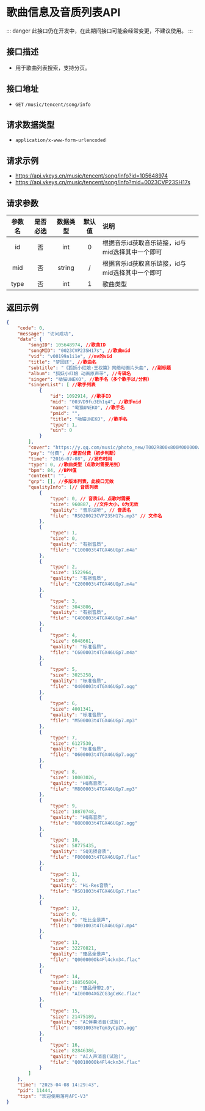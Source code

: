 # 歌曲信息及音质列表API <Badge type="tip" text="V3" /> <Badge type="new" text="new" />

::: danger
此接口仍在开发中，在此期间接口可能会经常变更，不建议使用。
:::

## 接口描述

- 用于歌曲列表搜索，支持分页。

## 接口地址

- `GET` `/music/tencent/song/info`

## 请求数据类型

- `application/x-www-form-urlencoded`

## 请求示例

- https://api.vkeys.cn/music/tencent/song/info?id=105648974
- https://api.vkeys.cn/music/tencent/song/info?mid=0023CVP23SH17s

## 请求参数

<div class="table-overflow">

| 参数名  | 是否必选 |  数据类型  | 默认值 | 说明                          |
|:----:|:----:|:------:|:---:|:----------------------------|
|  id  |  否   |  int   |  0  | 根据音乐id获取音乐链接，id与mid选择其中一个即可 |
| mid  |  否   | string |  /  | 根据音乐id获取音乐链接，id与mid选择其中一个即可 |
| type |  否   |  int   |  1  | 歌曲类型                        |

</div>

## 返回示例

``` json
{
    "code": 0,
    "message": "访问成功",
    "data": {
        "songID": 105648974, //歌曲ID
        "songMID": "0023CVP23SH17s", //歌曲mid
        "vid": "v00199a1i1e", //mv的vid
        "title": "梦回还", //歌曲名
        "subtitle": "《狐妖小红娘·王权篇》网络动画片头曲", //副标题
        "album": "狐妖小红娘 动画原声带", //专辑名
        "singer": "呦猫UNEKO", //歌手名（多个歌手以/分割）
        "singerList": [ //歌手列表
            {
                "id": 1092914, //歌手ID
                "mid": "003VD9fu3Eh1q4", //歌手mid
                "name": "呦猫UNEKO", //歌手名
                "pmid": "",
                "title": "呦猫UNEKO", //歌手名
                "type": 1,
                "uin": 0
            }
        ],
        "cover": "https://y.qq.com/music/photo_new/T002R800x800M000000wd19g0wTd0d.jpg",//封面地址
        "pay": "付费", //是否付费（初步判断）
        "time": "2016-07-08", //发布时间
        "type": 0, //歌曲类型（点歌时需要用到）
        "bpm": 84, //BPM值
        "content": "",
        "grp": [], //多版本列表，此接口无效
        "qualityInfo": [// 音质列表
            {
                "type": 0, // 音质id，点歌时需要
                "size": 960887, //文件大小，0为无效
                "quality": "音乐试听", // 音质名
                "file": "RS020023CVP23SH17s.mp3" // 文件名
            },
            {
                "type": 1,
                "size": 0,
                "quality": "有损音质",
                "file": "C100003t4TGX46UGp7.m4a"
            },
            {
                "type": 2,
                "size": 1522964,
                "quality": "有损音质",
                "file": "C200003t4TGX46UGp7.m4a"
            },
            {
                "type": 3,
                "size": 3043806,
                "quality": "有损音质",
                "file": "C400003t4TGX46UGp7.m4a"
            },
            {
                "type": 4,
                "size": 6048661,
                "quality": "标准音质",
                "file": "C600003t4TGX46UGp7.m4a"
            },
            {
                "type": 5,
                "size": 3025258,
                "quality": "标准音质",
                "file": "O400003t4TGX46UGp7.ogg"
            },
            {
                "type": 6,
                "size": 4001341,
                "quality": "标准音质",
                "file": "M500003t4TGX46UGp7.mp3"
            },
            {
                "type": 7,
                "size": 6127530,
                "quality": "标准音质",
                "file": "O600003t4TGX46UGp7.ogg"
            },
            {
                "type": 8,
                "size": 10003026,
                "quality": "HQ高音质",
                "file": "M800003t4TGX46UGp7.mp3"
            },
            {
                "type": 9,
                "size": 10870748,
                "quality": "HQ高音质",
                "file": "O800003t4TGX46UGp7.ogg"
            },
            {
                "type": 10,
                "size": 58775435,
                "quality": "SQ无损音质",
                "file": "F000003t4TGX46UGp7.flac"
            },
            {
                "type": 11,
                "size": 0,
                "quality": "Hi-Res音质",
                "file": "RS01003t4TGX46UGp7.flac"
            },
            {
                "type": 12,
                "size": 0,
                "quality": "杜比全景声",
                "file": "D001003t4TGX46UGp7.mp4"
            },
            {
                "type": 13,
                "size": 32270821,
                "quality": "臻品全景声",
                "file": "Q000000Ok4Fl4ckn34.flac"
            },
            {
                "type": 14,
                "size": 188505804,
                "quality": "臻品母带2.0",
                "file": "AI00004XGZCG3gCeKc.flac"
            },
            {
                "type": 15,
                "size": 21475189,
                "quality": "AI伴奏消音(试验)",
                "file": "O801003YeTqm3yCpZQ.ogg"
            },
            {
                "type": 16,
                "size": 82846386,
                "quality": "AI人声消音(试验)",
                "file": "Q001000Ok4Fl4ckn34.flac"
            }
        ]
    },
    "time": "2025-04-08 14:29:43",
    "pid": 11444,
    "tips": "欢迎使用落月API-V3"
}
```
